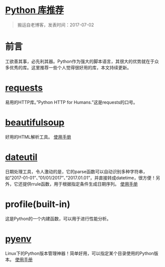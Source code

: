 # [Python 库推荐](https://github.com/zzy131250/gitblog/issues/17)

> 搬运自老博客，发表时间：2017-07-02

# 前言
工欲善其事，必先利其器。Python作为强大的脚本语言，其很大的优势就在于众多优秀的库。这里推荐一些个人觉得很好用的库，本文持续更新。

# [requests](https://pypi.org/project/requests/)
易用的HTTP库。”Python HTTP for Humans.”这是requests的口号。

# [beautifulsoup](https://pypi.org/project/BeautifulSoup/)
好用的HTML解析工具。
[使用手册](https://beautifulsoup.readthedocs.io/zh_CN/latest/)

# [dateutil](https://pypi.org/project/python-dateutil/)
日期处理工具，令人激动的是，它的parse函数可以自动识别多种字符串，如”2017-01-01”、”01/01/2017”、”2017.01.01”，并直接转成datetime，很方便！另外，它还提供rrule函数，用于根据指定条件生成日期序列。
[使用手册](https://dateutil.readthedocs.io/en/latest/)

# profile(built-in)
这是Python的一个内建函数，可以用于进行性能分析。

# [pyenv](https://pypi.org/project/pyenv/)
Linux下的Python版本管理神器！简单好用，可以指定某个目录使用的Python版本。
[使用手册](https://github.com/pyenv/pyenv/wiki)